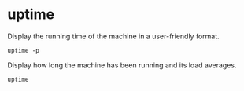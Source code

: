 # uptime

Display the running time of the machine in a user-friendly format.

```console
uptime -p
```

Display how long the machine has been running and its load averages.

```console
uptime
```
